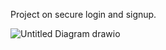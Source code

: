 Project on secure login and signup.

![Untitled Diagram drawio](https://user-images.githubusercontent.com/99163376/187014575-867a6db3-74f4-4e51-a3b2-fbb352baf180.svg)


